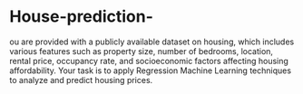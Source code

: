 # House-prediction-
ou are provided with a publicly available dataset on housing, which includes various features such as property size, number of bedrooms, location, rental price, occupancy rate, and socioeconomic factors affecting housing affordability. Your task is to apply  Regression Machine Learning techniques to analyze and predict housing prices. 

